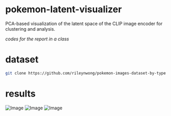 # pokemon-latent-visualizer
PCA-based visualization of the latent space of the CLIP image encoder for clustering and analysis.


*codes for the report in a class*

# dataset
```bash
git clone https://github.com/rileynwong/pokemon-images-dataset-by-type
```

# results
![Image](https://github.com/user-attachments/assets/ac97e5d2-cdf6-4d3a-ab2e-ca062e223106)
![Image](https://github.com/user-attachments/assets/0b5b8e74-a539-4d4f-a86d-5660e13fe83a)
![Image](https://github.com/user-attachments/assets/50fc721c-7d6b-4fa8-a524-a367b087575e)
